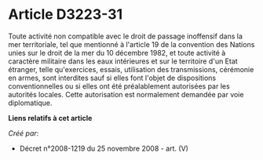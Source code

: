 # Article D3223-31

Toute activité non compatible avec le droit de passage inoffensif dans la mer territoriale, tel que mentionné à l'article 19
de la convention des Nations unies sur le droit de la mer du 10 décembre 1982, et toute activité à caractère militaire dans
les eaux intérieures et sur le territoire d'un Etat étranger, telle qu'exercices, essais, utilisation des transmissions,
cérémonie en armes, sont interdites sauf si elles font l'objet de dispositions conventionnelles ou si elles ont été
préalablement autorisées par les autorités locales. Cette autorisation est normalement demandée par voie diplomatique.

**Liens relatifs à cet article**

_Créé par_:

  - Décret n°2008-1219 du 25 novembre 2008 - art. (V)
